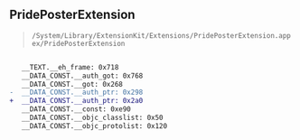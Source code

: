 ## PridePosterExtension

> `/System/Library/ExtensionKit/Extensions/PridePosterExtension.appex/PridePosterExtension`

```diff

   __TEXT.__eh_frame: 0x718
   __DATA_CONST.__auth_got: 0x768
   __DATA_CONST.__got: 0x268
-  __DATA_CONST.__auth_ptr: 0x298
+  __DATA_CONST.__auth_ptr: 0x2a0
   __DATA_CONST.__const: 0xe90
   __DATA_CONST.__objc_classlist: 0x50
   __DATA_CONST.__objc_protolist: 0x120

```
